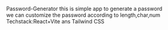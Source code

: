 Password-Generator
this is simple app to generate a password
<br>
we can customize the password according to length,char,num
Techstack:React+Vite ans Tailwind CSS

